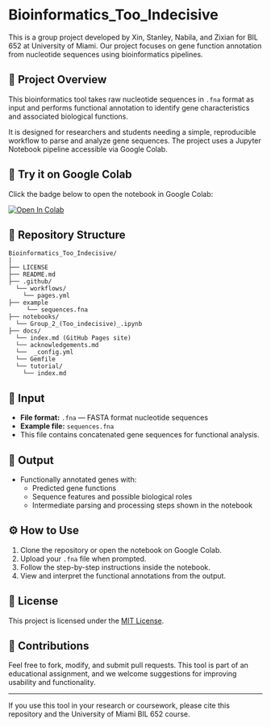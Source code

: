 # Bioinformatics_Too_Indecisive

This is a group project developed by Xin, Stanley, Nabila, and Zixian for BIL 652 at University of Miami. Our project focuses on gene function annotation from nucleotide sequences using bioinformatics pipelines.

## 🧠 Project Overview

This bioinformatics tool takes raw nucleotide sequences in `.fna` format as input and performs functional annotation to identify gene characteristics and associated biological functions.

It is designed for researchers and students needing a simple, reproducible workflow to parse and analyze gene sequences. The project uses a Jupyter Notebook pipeline accessible via Google Colab.

## 🚀 Try it on Google Colab

Click the badge below to open the notebook in Google Colab:

[![Open In Colab](https://colab.research.google.com/assets/colab-badge.svg)](https://colab.research.google.com/github/luquelab/Bioinformatics_Too_Indecisive/blob/notebook/notebooks/Group_2_(Too_indecisive)_.ipynb)




## 📂 Repository Structure

```
Bioinformatics_Too_Indecisive/ 
|
├── LICENSE 
├── README.md
├── .github/
  └── workflows/
    └── pages.yml
├── example
     └── sequences.fna
├── notebooks/ 
  └── Group_2_(Too_indecisive)_.ipynb
├── docs/ 
  └── index.md (GitHub Pages site)
  └── acknowledgements.md
  └──  _config.yml
  └── Gemfile
  └── tutorial/
    └── index.md
```

## 🧬 Input

- **File format:** `.fna` — FASTA format nucleotide sequences
- **Example file:** `sequences.fna`
- This file contains concatenated gene sequences for functional analysis.

## 🧪 Output

- Functionally annotated genes with:
  - Predicted gene functions
  - Sequence features and possible biological roles
  - Intermediate parsing and processing steps shown in the notebook

## ⚙️ How to Use

1. Clone the repository or open the notebook on Google Colab.
2. Upload your `.fna` file when prompted.
3. Follow the step-by-step instructions inside the notebook.
4. View and interpret the functional annotations from the output.

## 📄 License

This project is licensed under the [MIT License](./LICENSE).

## 🤝 Contributions

Feel free to fork, modify, and submit pull requests. This tool is part of an educational assignment, and we welcome suggestions for improving usability and functionality.

---

If you use this tool in your research or coursework, please cite this repository and the University of Miami BIL 652 course.
